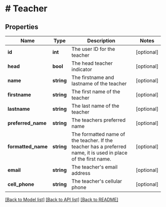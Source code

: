 # # Teacher

## Properties

Name | Type | Description | Notes
------------ | ------------- | ------------- | -------------
**id** | **int** | The user ID for the teacher | [optional]
**head** | **bool** | The head teacher indicator | [optional]
**name** | **string** | The firstname and lastname of the teacher | [optional]
**firstname** | **string** | The first name of the teacher | [optional]
**lastname** | **string** | The last name of the teacher | [optional]
**preferred_name** | **string** | The teachers preferred name | [optional]
**formatted_name** | **string** | The formatted name of the teacher.  If the teacher has a preferred name, it is used in place of the first name. | [optional]
**email** | **string** | The teacher&#39;s email address | [optional]
**cell_phone** | **string** | The teacher&#39;s cellular phone | [optional]

[[Back to Model list]](../../README.md#models) [[Back to API list]](../../README.md#endpoints) [[Back to README]](../../README.md)
